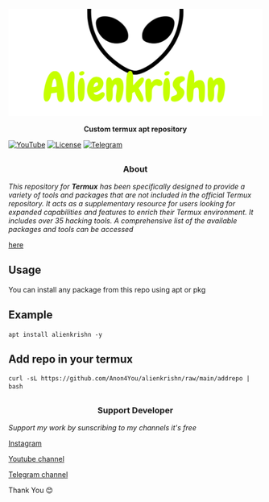 <p align="center">
  <img src="Img/img.png">
</p>

<p align="center"><b> Custom termux apt repository  </b></p>

[![YouTube](https://img.shields.io/badge/You-Tube-red)](https://youtube.com/@alienkrishnorg) [![License](https://img.shields.io/badge/Licenese-MIT-blue.svg?longCache=true&style=flat)](https://github.com/Anon4You/alienkrishn/blob/main/LICENSE) [![Telegram](https://img.shields.io/badge/Telegram-join-green)](https://t.me/nullxvoid) 


##
<h3><p align="center">About</p></h3>
<i>This repository for <b>Termux</b> has been specifically designed to provide a variety of tools and packages that are not included in the official Termux repository. It acts as a supplementary resource for users looking for expanded capabilities and features to enrich their Termux environment. It includes over 35 hacking tools. A comprehensive list of the available packages and tools can be accessed</i>

[here](https://github.com/Anon4You/alienkrishn/blob/main/Img/Tools.md)

## Usage 
You can install any package from this repo using apt or pkg
## Example
```
apt install alienkrishn -y
```

## Add repo in your termux
```shell
curl -sL https://github.com/Anon4You/alienkrishn/raw/main/addrepo | bash
```

## 
<h3><p align="center">Support Developer</p></h3>
<i>Support my work by sunscribing to my channels it's free</i>


[Instagram](https://wwww.instagram.com/alienkrishn)

[Youtube channel](https://youtube.com/@alienkrishnorg)

[Telegram channel](https://t.me/nullxvoid)

Thank You 😊 




